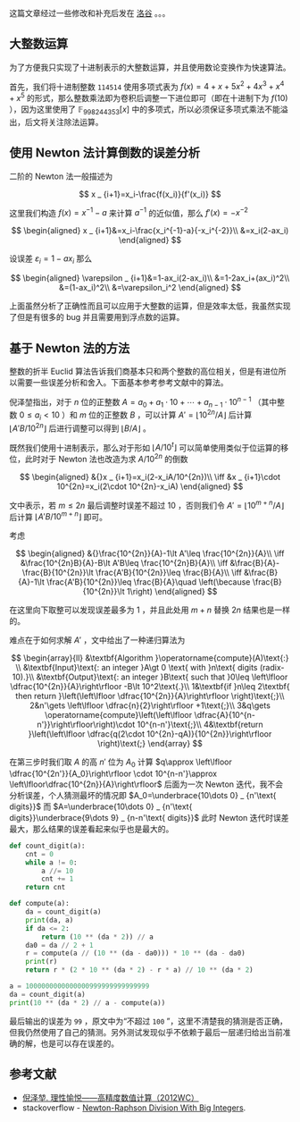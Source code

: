 这篇文章经过一些修改和补充后发在 [洛谷](https://www.luogu.com.cn/blog/242973/solution-p5432) 。。。

## 大整数运算

为了方便我只实现了十进制表示的大整数运算，并且使用数论变换作为快速算法。

首先，我们将十进制整数 `114514` 使用多项式表为 $f(x)=4+x+5x^2+4x^3+x^4+x^5$ 的形式，那么整数乘法即为卷积后调整一下进位即可（即在十进制下为 $f(10)$ ），因为这里使用了 $\mathbb{F} _ {998244353}\lbrack x\rbrack$ 中的多项式，所以必须保证多项式乘法不能溢出，后文将关注除法运算。

## 使用 Newton 法计算倒数的误差分析

二阶的 Newton 法一般描述为

$$
x _ {i+1}=x_i-\frac{f(x_i)}{f'(x_i)}
$$

这里我们构造 $f(x)=x^{-1}-a$ 来计算 $a^{-1}$ 的近似值，那么 $f'(x)=-x^{-2}$

$$
\begin{aligned}
x _ {i+1}&=x_i-\frac{x_i^{-1}-a}{-x_i^{-2}}\\
&=x_i(2-ax_i)
\end{aligned}
$$

设误差 $\varepsilon_i=1-ax_i$ 那么

$$
\begin{aligned}
\varepsilon _ {i+1}&=1-ax_i(2-ax_i)\\
&=1-2ax_i+(ax_i)^2\\
&=(1-ax_i)^2\\
&=\varepsilon_i^2
\end{aligned}
$$

上面虽然分析了正确性而且可以应用于大整数的运算，但是效率太低，我虽然实现了但是有很多的 bug 并且需要用到浮点数的运算。

## 基于 Newton 法的方法

整数的折半 Euclid 算法告诉我们商基本只和两个整数的高位相关，但是有进位所以需要一些误差分析和舍入。下面基本参考参考文献中的算法。

倪泽堃指出，对于 $n$ 位的正整数 $A=a_0+a_1\cdot 10+\cdots +a _ {n-1}\cdot 10^{n-1}$ （其中整数 $0\leq a_i\lt 10$ ）和 $m$ 位的正整数 $B$ ，可以计算 $A'=\left\lfloor 10^{2n}/A\right\rfloor$ 后计算 $\lfloor A'B/10^{2n}\rfloor$ 后进行调整可以得到 $\left\lfloor B/A\right\rfloor$ 。

既然我们使用十进制表示，那么对于形如 $\lfloor A/10^t\rfloor$ 可以简单使用类似于位运算的移位，此时对于 Newton 法也改造为求 $A/10^{2n}$ 的倒数

$$
\begin{aligned}
&{}x _ {i+1}=x_i(2-x_iA/10^{2n})\\
\iff &x _ {i+1}\cdot 10^{2n}=x_i(2\cdot 10^{2n}-x_iA)
\end{aligned}
$$

文中表示，若 $m\leq 2n$ 最后调整时误差不超过 $10$ ，否则我们令 $A'=\left\lfloor 10^{m+n}/A\right\rfloor$ 后计算 $\lfloor A'B/10^{m+n}\rfloor$ 即可。

考虑

$$
\begin{aligned}
&{}\frac{10^{2n}}{A}-1\lt A'\leq \frac{10^{2n}}{A}\\
\iff &\frac{10^{2n}B}{A}-B\lt A'B\leq \frac{10^{2n}B}{A}\\
\iff &\frac{B}{A}-\frac{B}{10^{2n}}\lt \frac{A'B}{10^{2n}}\leq \frac{B}{A}\\
\iff &\frac{B}{A}-1\lt \frac{A'B}{10^{2n}}\leq \frac{B}{A}\quad \left(\because \frac{B}{10^{2n}}\lt 1\right)
\end{aligned}
$$

在这里向下取整可以发现误差最多为 $1$ ，并且此处用 $m+n$ 替换 $2n$ 结果也是一样的。

难点在于如何求解 $A'$ ，文中给出了一种递归算法为

$$
\begin{array}{ll}
&\textbf{Algorithm }\operatorname{compute}(A)\text{:} \\
&\textbf{Input}\text{: an integer }A\gt 0 \text{ with }n\text{ digits (radix-10).}\\
&\textbf{Output}\text{: an integer }B\text{ such that }0\leq \left\lfloor \dfrac{10^{2n}}{A}\right\rfloor -B\lt 10^2\text{.}\\
1&\textbf{if }n\leq 2\textbf{ then return }\left(\left\lfloor \dfrac{10^{2n}}{A}\right\rfloor \right)\text{;}\\
2&n'\gets \left\lfloor \dfrac{n}{2}\right\rfloor +1\text{;}\\
3&q\gets \operatorname{compute}\left(\left\lfloor \dfrac{A}{10^{n-n'}}\right\rfloor\right)\cdot 10^{n-n'}\text{;}\\
4&\textbf{return }\left(\left\lfloor \dfrac{q(2\cdot 10^{2n}-qA)}{10^{2n}}\right\rfloor \right)\text{;}
\end{array}
$$

在第三步时我们取 $A$ 的高 $n'$ 位为 $A_0$ 计算 $q\approx \left\lfloor \dfrac{10^{2n'}}{A_0}\right\rfloor \cdot 10^{n-n'}\approx \left\lfloor\dfrac{10^{2n}}{A}\right\rfloor$ 后面为一次 Newton 迭代，我不会分析误差，个人猜测最坏的情况即 $A_0=\underbrace{10\dots 0} _ {n'\text{ digits}}$ 而 $A=\underbrace{10\dots 0} _ {n'\text{ digits}}\underbrace{9\dots 9} _ {n-n'\text{ digits}}$ 此时 Newton 迭代时误差最大，那么结果的误差看起来似乎也是最大的。

```py
def count_digit(a):
    cnt = 0
    while a != 0:
        a //= 10
        cnt += 1
    return cnt

def compute(a):
    da = count_digit(a)
    print(da, a)
    if da <= 2:
        return (10 ** (da * 2)) // a
    da0 = da // 2 + 1
    r = compute(a // (10 ** (da - da0))) * 10 ** (da - da0)
    print(r)
    return r * (2 * 10 ** (da * 2) - r * a) // 10 ** (da * 2)

a = 1000000000000000999999999999999
da = count_digit(a)
print(10 ** (da * 2) // a - compute(a))
```

最后输出的误差为 `99` ，原文中为“不超过 `100` ”，这里不清楚我的猜测是否正确，但我仍然使用了自己的猜测。另外测试发现似乎不依赖于最后一层递归给出当前准确的解，也是可以存在误差的。

## 参考文献

- [倪泽堃. 理性愉悦——高精度数值计算（2012WC）](https://github.com/lzyrapx/Competitive-Programming-Docs/blob/master/WC%E8%AE%B2%E8%AF%BE%E8%B5%84%E6%96%99/%E7%90%86%E6%80%A7%E6%84%89%E6%82%A6%E2%80%94%E2%80%94%E9%AB%98%E7%B2%BE%E5%BA%A6%E6%95%B0%E5%80%BC%E8%AE%A1%E7%AE%97%EF%BC%882012WC%EF%BC%89.pdf)
- stackoverflow - [Newton-Raphson Division With Big Integers](https://stackoverflow.com/questions/27801397/newton-raphson-division-with-big-integers).